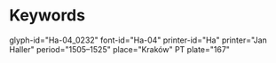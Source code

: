 # Keywords
glyph-id="Ha-04_0232"
font-id="Ha-04"
printer-id="Ha"
printer="Jan Haller"
period="1505–1525"
place="Kraków"
PT plate="167"
